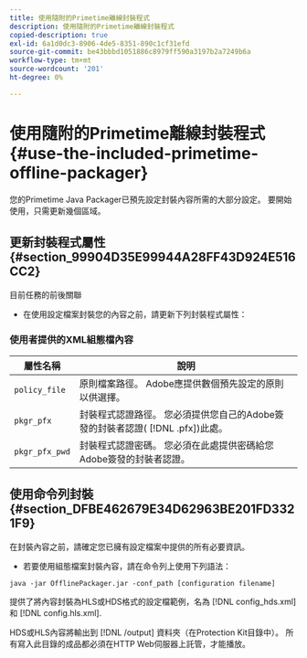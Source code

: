 ```yaml
---
title: 使用隨附的Primetime離線封裝程式
description: 使用隨附的Primetime離線封裝程式
copied-description: true
exl-id: 6a1d0dc3-8906-4de5-8351-890c1cf31efd
source-git-commit: be43bbbd1051886c8979ff590a3197b2a7249b6a
workflow-type: tm+mt
source-wordcount: '201'
ht-degree: 0%

---
```


# 使用隨附的Primetime離線封裝程式{#use-the-included-primetime-offline-packager}

您的Primetime Java Packager已預先設定封裝內容所需的大部分設定。 要開始使用，只需更新幾個區域。

## 更新封裝程式屬性 {#section_99904D35E99944A28FF43D924E516CC2}

目前任務的前後關聯

* 在使用設定檔案封裝您的內容之前，請更新下列封裝程式屬性：

### 使用者提供的XML組態檔內容

| 屬性名稱 | 說明 |
|---|---|
| `policy_file` | 原則檔案路徑。 Adobe應提供數個預先設定的原則以供選擇。 |
| `pkgr_pfx` | 封裝程式認證路徑。 您必須提供您自己的Adobe簽發的封裝者認證( [!DNL .pfx])此處。 |
| `pkgr_pfx_pwd` | 封裝程式認證密碼。 您必須在此處提供密碼給您Adobe簽發的封裝者認證。 |

## 使用命令列封裝 {#section_DFBE462679E34D62963BE201FD3321F9}

在封裝內容之前，請確定您已擁有設定檔案中提供的所有必要資訊。

* 若要使用組態檔案封裝內容，請在命令列上使用下列語法：

```
java -jar OfflinePackager.jar -conf_path [configuration filename]
```

提供了將內容封裝為HLS或HDS格式的設定檔範例，名為 [!DNL config_hds.xml] 和 [!DNL config.hls.xml].

HDS或HLS內容將輸出到 [!DNL /output] 資料夾（在Protection Kit目錄中）。 所有寫入此目錄的成品都必須在HTTP Web伺服器上託管，才能播放。
